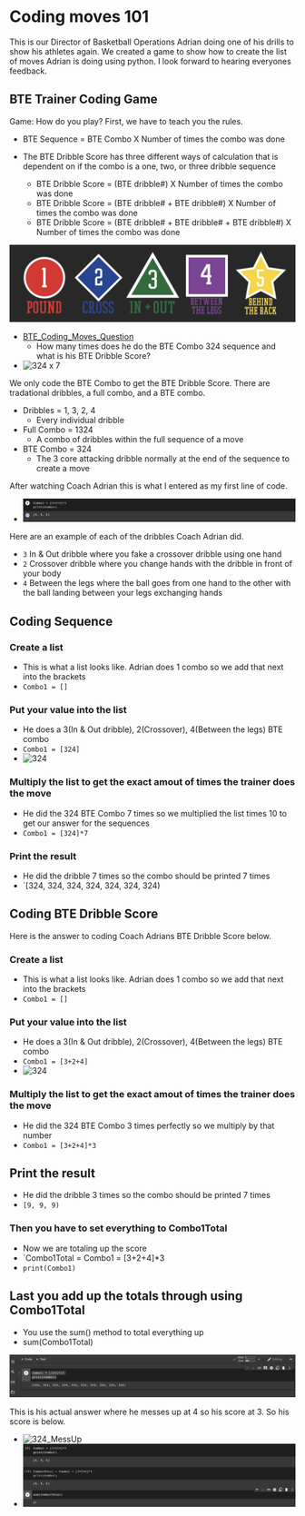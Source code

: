 # Coding moves 101


This is our Director of Basketball Operations Adrian doing one of his drills to show his athletes again.  We created a game to show how to create the list of moves Adrian is doing using python.  I look forward to hearing everyones feedback. 

## BTE Trainer Coding Game

Game: How do you play? First, we have to teach you the rules. 
- BTE Sequence = BTE Combo X Number of times the combo was done 

- The BTE Dribble Score has three different ways of calculation that is dependent on if the combo is a one, two, or three dribble sequence
  - BTE Dribble Score = (BTE dribble#) X Number of times the combo was done
  - BTE Dribble Score = (BTE dribble# + BTE dribble#) X Number of times the combo was done
  - BTE Dribble Score = (BTE dribble# + BTE dribble# + BTE dribble#) X Number of times the combo was done

![Dribble Tree](https://github.com/rashadwest/rashadwest.github.io/blob/master/_posts/Screen%20Shot%202022-05-22%20at%2012.59.16%20AM.png?raw=true)



- [BTE_Coding_Moves_Question](https://youtu.be/ZzAWoJuvpWA)
  - How many times does he do the BTE Combo 324 sequence and what is his BTE Dribble Score?
- ![324 x 7](https://media.giphy.com/media/d3NQZ48D2U4Yzxi1je/giphy.gif?raw=true)


We only code the BTE Combo to get the BTE Dribble Score.  There are tradational dribbles, a full combo, and a BTE combo. 
- Dribbles = 1, 3, 2, 4
  - Every individual dribble 
- Full Combo = 1324
  - A combo of dribbles within the full sequence of a move
- BTE Combo = 324
  - The 3 core attacking dribble normally at the end of the sequence to create a move

After watching Coach Adrian this is what I entered as my first line of code. 
- ![Code](https://github.com/rashadwest/rashadwest.github.io/blob/master/_posts/Screen%20Shot%202022-05-22%20at%204.04.14%20AM.png?raw=true)


Here are an example of each of the dribbles Coach Adrian did. 
- `3` In & Out dribble where you fake a crossover dribble using one hand 
- `2` Crossover dribble where you change hands with the dribble in front of your body
- `4` Between the legs where the ball goes from one hand to the other with the ball landing between your legs exchanging hands

## Coding Sequence

### Create a list

- This is what a list looks like. Adrian does 1 combo so we add that next into the brackets
- `Combo1 = []` 

### Put your value into the list

- He does a 3(In & Out dribble), 2(Crossover), 4(Between the legs) BTE combo 
- `Combo1 = [324]`
- ![324](https://media.giphy.com/media/OHih1Sk3I2hGBLcxcg/giphy.gif?raw=true)

### Multiply the list to get the exact amout of times the trainer does the move

- He did the 324 BTE Combo 7 times so we multiplied the list times 10 to get our answer for the sequences 
- `Combo1 = [324]*7`

### Print the result 

- He did the dribble 7 times so the combo should be printed 7 times 
- `[324, 324, 324, 324, 324, 324, 324)

## Coding BTE Dribble Score

Here is the answer to coding Coach Adrians BTE Dribble Score below.

### Create a list

- This is what a list looks like. Adrian does 1 combo so we add that next into the brackets
- `Combo1 = []` 

### Put your value into the list

- He does a 3(In & Out dribble), 2(Crossover), 4(Between the legs) BTE combo 
- `Combo1 = [3+2+4]`
- ![324](https://media.giphy.com/media/OHih1Sk3I2hGBLcxcg/giphy.gif?raw=true)

### Multiply the list to get the exact amout of times the trainer does the move

- He did the 324 BTE Combo 3 times perfectly so we multiply by that number
- `Combo1 = [3+2+4]*3`

## Print the result 

- He did the dribble 3 times so the combo should be printed 7 times 
- `[9, 9, 9)`

### Then you have to set everything to Combo1Total

- Now we are totaling up the score 
- `Combo1Total = Combo1 = [3+2+4]*3
- `print(Combo1)`

## Last you add up the totals through using Combo1Total 

- You use the sum() method to total everything up
- sum(Combo1Total)

![BTE_Coding_Moves_Answer](https://github.com/rashadwest/rashadwest.github.io/blob/master/_posts/Screen%20Shot%202022-05-22%20at%2012.16.15%20AM.png?raw=true)

This is his actual answer where he messes up at 4 so his score at 3. So his score is below.  
- ![324_MessUp](https://media.giphy.com/media/h7703ESXda5tAg2aql/giphy.gif?raw=true)
- ![Answer](https://github.com/rashadwest/rashadwest.github.io/blob/master/_posts/Screen%20Shot%202022-05-22%20at%204.03.59%20AM.png?raw=true)


